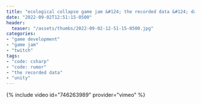 ```yaml
---
title: "ecological collapse game jam &#124; the recorded data &#124; day 1"
date: "2022-09-02T12:51:15-0500"
header:
  teaser: "/assets/thumbs/2022-09-02-12-51-15-0500.jpg"
categories:
- "game development"
- "game jam"
- "twitch"
tags:
- "code: csharp"
- "code: rumor"
- "the recorded data"
- "unity"
---
```

{% include video id="746263989" provider="vimeo" %}
